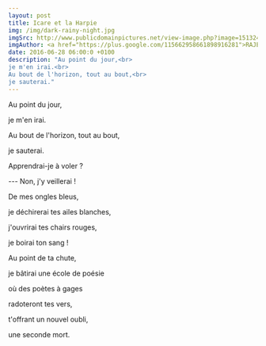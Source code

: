 ```yaml
---
layout: post
title: Icare et la Harpie
img: /img/dark-rainy-night.jpg
imgSrc: http://www.publicdomainpictures.net/view-image.php?image=151324&picture=nuit-pluvieuse-fonce
imgAuthor: <a href="https://plus.google.com/115662958661898916281">RAJESH misra</a>
date: 2016-06-28 06:00:0 +0100
description: "Au point du jour,<br>
je m'en irai.<br>
Au bout de l'horizon, tout au bout,<br>
je sauterai."
---
```

Au point du jour,

je m'en irai.

Au bout de l'horizon, tout au bout,

je sauterai.

Apprendrai-je à voler ?

--- Non, j'y veillerai !

De mes ongles bleus,

je déchirerai tes ailes blanches,

j'ouvrirai tes chairs rouges,

je boirai ton sang !

Au point de ta chute,

je bâtirai une école de poésie

où des poètes à gages

radoteront tes vers,

t'offrant un nouvel oubli,

une seconde mort.
